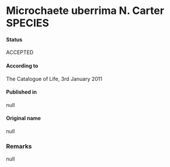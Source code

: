 # Microchaete uberrima N. Carter SPECIES

#### Status
ACCEPTED

#### According to
The Catalogue of Life, 3rd January 2011

#### Published in
null

#### Original name
null

### Remarks
null